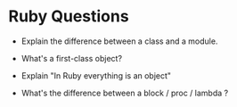 # Ruby Questions

* Explain the difference between a class and a module.

* What's a first-class object?

* Explain "In Ruby everything is an object"

* What's the difference between a block / proc / lambda ? 